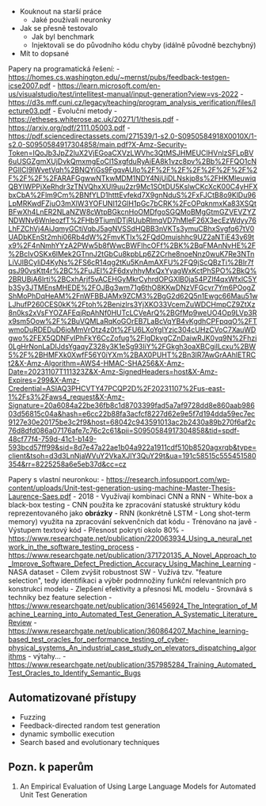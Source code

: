 - Kouknout na starší práce
    - Jaké používali neuronky
- Jak se přesně testovalo
    - Jak byl benchmark
    - Injektovali se do původního kódu chyby (idálně původně bezchybný)
- Mít to dopsané

Papery na programatická řešení:
    - https://homes.cs.washington.edu/~mernst/pubs/feedback-testgen-icse2007.pdf
    - https://learn.microsoft.com/en-us/visualstudio/test/intellitest-manual/input-generation?view=vs-2022
    - https://d3s.mff.cuni.cz/legacy/teaching/program_analysis_verification/files/lecture03.pdf
    - Evoluční metody
        - https://etheses.whiterose.ac.uk/20271/1/thesis.pdf
        - https://arxiv.org/pdf/2111.05003.pdf
        - https://pdf.sciencedirectassets.com/271539/1-s2.0-S0950584918X0010X/1-s2.0-S0950584917304858/main.pdf?X-Amz-Security-Token=IQoJb3JpZ2luX2VjEGoaCXVzLWVhc3QtMSJHMEUCIHVnlzSFLpBV6uUSGZgmXUjDvkQmxmgEoCl1SxgfduRyAiEA8k1vzc8pv%2Bb%2FFQO1cNPGlICl9lWvetVqh%2BNQYiGs9FgqvAUIo%2F%2F%2F%2F%2F%2F%2F%2F%2F%2F%2FARAFGgwwNTkwMDM1NDY4NjUiDLNskjp8s%2FHKMleuwiqQBYIWPPjXeRhdr3zTNVQhxXUl9uu2zr9Mc1SOtDU5KslwCKcXcK00C4yHFXbxCbA%2Flm9Cm%2BNfYLD1htttEvfekd7X9gnNduS%2FxFJCtB8o9KlDu96LpMRKwdFZjuO3mXlW3YOFUNI12GlH1pGc7bCRK%2FcOPqknmxKa83XSQtBFwXh4LnER2NLaNZW8cWtpBGkcnHoOMDfgoSGQMoBMgGtmGZVEVZYZNDWNv6WnleozfT%2FHb9TiumIDTjRUubRlmqVD7hMleF26X3ecEzWdyy76LhFZChVj4AiJqmyGCtjVqbJ5agNVSSdHQBB3nVKTs3ymuCBhxSvgfq67tV0UADbKEnSt2mhi06Rb4dW%2FmvKTIx%2FQdOmuishhc9UZ2aNTiE43y69tx9%2F4nNmhYYzA2PWw5b8fWwcBWFIhcOFf%2BK%2BqFMAnNvHE%2F%2BcIvOSKx6lMek2GTnnJ2tGbCu8kpbLp6Z2Crhe8noeNnz0wuK7Re3NTnLiVJIBCyliD4KyNs%2FS6cR14qg2tKu5KnAmAXFU%2FQ9jScQBzTi%2BIr7fqsJ90vsKtt4r%2BC%2FuJEI%2F6dxyhhyMxQxYyagWxKctPhSPO%2BkQ%2BRUBjA6lrti%2BCxhArjf5vACEHGyMkrCyhrdOPGXlB0ja54PZIf4qxWfxlC5Yb3Sy3JTMEnsMHEDE%2FOJBg3wm71g6thO8KKwDNzVFGcvr7Ym6POogZShMoPhDqHeAM%2FnWFBBJAMx9ZCM3%2BgG2d62Q5n1Ewgc66Mau51wLJhufP260CES0kK%2Ftoh%2Benizlrs3YjXKO33VcemZuWDCHmpCZ9ZtXz8n0ks2xVsFYOZAFEqjRpAhNf0HUTcLCVeArQ%2BGfMp9weUO4Op9LVp3Rx9sm5Oow%2F%2BuVQMLaRqKoGOrEB7LaBcVqYB4vKgdhCPFpqqO%2FTwmoDuRDEDuD6ioMmVrOtz4z0t%2FU6LXoYgIYzjc304cUHzCVoC7XauWDgwo%2FEX5QDNFvIPhFkY6CcZofug%2FIgDkvgCZnDaiwRJK0yq9N%2Fhzi0LgHrNonLaDIJdsYgaqyZ328y3K1eSg93IiY%2FGkgh3oaXBCgiILcxu%2BW5%2F%2BHMFXk0XwfF56Y0iYXm%2BAX0PUHT%2Bn3lR7AwGrAAhlETRCt2&X-Amz-Algorithm=AWS4-HMAC-SHA256&X-Amz-Date=20231107T111323Z&X-Amz-SignedHeaders=host&X-Amz-Expires=299&X-Amz-Credential=ASIAQ3PHCVTY47PCQP2D%2F20231107%2Fus-east-1%2Fs3%2Faws4_request&X-Amz-Signature=20a6084a22be36fb8c1d8703399fad5a7af9728dd8e860aab98603d56815c04a&hash=e6cc22b88fa3acfcf8227d62e9e5f7d194dda59ec7ec9127e30e20175be3c2f9&host=68042c943591013ac2b2430a89b270f6af2c76d8dfd086a07176afe7c76c2c61&pii=S0950584917304858&tid=spdf-48cf77f4-759d-41c1-b149-593bcd57ff99&sid=8d7e47a22ae1b04a922a1911cdf510b8520agxrqb&type=client&tsoh=d3d3LnNjaWVuY2VkaXJlY3QuY29t&ua=191c58515c555451580354&rr=8225258a6e5eb37d&cc=cz

Papery s vlastní neuronkou:
    - https://research.infosupport.com/wp-content/uploads/Unit-test-generation-using-machine-Master-Thesis-Laurence-Saes.pdf
        - 2018
        - Využívají kombinaci CNN a RNN
            - White-box a black-box testing
            - CNN použita ke zpracování statuské struktury kódu reprezentovaného jako __obrázky__
            - RNN (konkrétně LSTM - Long shot-term memory) využita na zpracování sekvenčních dat kódu
            - Trénováno na javě 
            - Výstupem textový kód
            - Přesnost pokrytí okolo 80%
    - https://www.researchgate.net/publication/220063934_Using_a_neural_network_in_the_software_testing_process
    - https://www.researchgate.net/publication/371720135_A_Novel_Approach_to_Improve_Software_Defect_Prediction_Accuracy_Using_Machine_Learning
        - NASA dataset
        - Cílem zvýšit robustnost SW
        - Vužívá tzv. "feature selection", tedy identifikaci a výběr podmnožiny funkční relevantních pro konstrukci modelu
            - Zlepšení efektivity a přesnosi ML modelu
        - Srovnává s techniky bez feature selection
    - https://www.researchgate.net/publication/361456924_The_Integration_of_Machine_Learning_into_Automated_Test_Generation_A_Systematic_Literature_Review
    - https://www.researchgate.net/publication/360864207_Machine_learning-based_test_oracles_for_performance_testing_of_cyber-physical_systems_An_industrial_case_study_on_elevators_dispatching_algorithms
        - výtahy...
    - https://www.researchgate.net/publication/357985284_Training_Automated_Test_Oracles_to_Identify_Semantic_Bugs

## Automatizované přístupy

- Fuzzing
- Feedback-directed random test generation
- dynamic symbollic execution
- Search based and evolutionary techniques

## Pozn. k paperům

1. An Empirical Evaluation of Using Large Language Models for Automated Unit Test Generation
